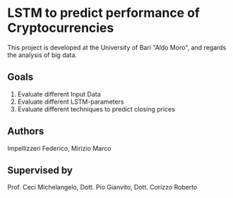 # LSTM to predict performance of Cryptocurrencies 
This project is developed at the University of Bari "Aldo Moro", and regards the analysis of big data.

## Goals
1) Evaluate different Input Data
2) Evaluate different LSTM-parameters
3) Evaluate different techniques to predict closing prices

## Authors
Impellizzeri Federico, Mirizio Marco

## Supervised by
Prof. Ceci Michelangelo, Dott. Pio Gianvito, Dott. Corizzo Roberto